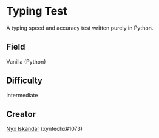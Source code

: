 # Typing Test
A typing speed and accuracy test written purely in Python.

## Field
Vanilla (Python)

## Difficulty
Intermediate

## Creator
[Nyx Iskandar](https://github.com/xyntechx/) (xyntechx#1073)
